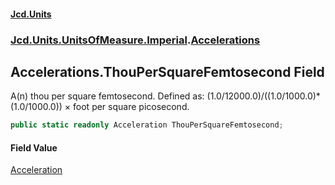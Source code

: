#### [Jcd.Units](index.md 'index')
### [Jcd.Units.UnitsOfMeasure.Imperial](Jcd.Units.UnitsOfMeasure.Imperial.md 'Jcd.Units.UnitsOfMeasure.Imperial').[Accelerations](Accelerations.md 'Jcd.Units.UnitsOfMeasure.Imperial.Accelerations')

## Accelerations.ThouPerSquareFemtosecond Field

A(n) thou per square femtosecond. Defined as: (1.0/12000.0)/((1.0/1000.0)*(1.0/1000.0)) × foot per square picosecond.

```csharp
public static readonly Acceleration ThouPerSquareFemtosecond;
```

#### Field Value
[Acceleration](Acceleration.md 'Jcd.Units.UnitTypes.Acceleration')